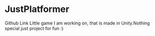 # JustPlatformer
Github Link
Little game I am working on, that is made in Unity.Nothing special just project for fun :)
